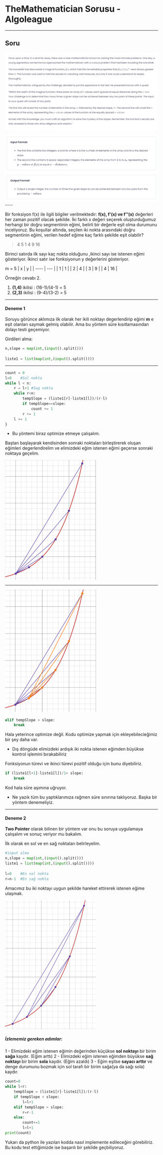 # TheMathematician Sorusu - Algoleague

---

## Soru
<img src="images/problem.png" alt="image" width="auto" height="auto">

<img src="images/input.png" alt="image" width="auto" height="auto">----

Bir fonksiyon f(x) ile ilgili bilgiler verilmektedir: __f(x), f'(x) ve f''(x)__ değerleri her zaman pozitif olacak şekilde. İki farklı x değeri seçerek oluşturduğumuz herhangi bir doğru segmentinin eğimi, belirli bir değerle eşit olma durumunu inceliyoruz. Bu koşullar altında, seçilen iki nokta arasındaki doğru segmentinin eğimi, verilen hedef eğime kaç farklı şekilde eşit olabilir?


>4 5
1 4 9 16

Birinci satırda ilk sayı kaç nokta olduğunu ,ikinci sayı ise istenen eğimi gösteriyor. İkinci satır ise fonksiyonun y değerlerini gösteriyor.

m = 5
| x | y |
| ---- | --- |
| 1 | 1 |
| 2 | 4 |
| 3 | 9 |
| 4 | 16 |


Örneğin cevabı 2.
1. **(1,4)** ikilisi : (16-1)/(4-1) = 5 
1. **(2,3)** ikilisi : (9-4)/(3-2) = 5

----

#### Deneme 1

Soruyu görünce aklımıza ilk olarak her ikili noktayı degerlendirip eğimi __m__ e eşit olanları saymak gelmiş olabilir. Ama bu yöntem süre kısıtlamasından dolayı testi geçemiyor.

Girdileri alma:
```python
n,slope = map(int,(input().split()))

liste1 = list(map(int,(input().split())))
```
---
```python
count = 0
l=0    #Sol nokta
while l < n:
    r = l+1 #Sag nokta
    while r<n:
        tempSlope = (liste1[r]-liste1[l])/(r-l)
        if tempSlope==slope:
            count += 1
        r += 1
    l += 1
}
```

- Bu yöntemi biraz optimize etmeye çalışalım. 

Baştan başlayarak kendisinden sonraki noktaları birleştirerek oluşan eğimleri degerlendirelim ve elimizdeki eğim istenen eğimi geçerse sonraki noktaya geçelim.

<img src="images/graph1.png" alt="image" width="300" height="auto">

-----
<img src="images/graph2.png" alt="image" width="300" height="auto">

```python
elif tempSlope > slope:
    break
```

Hala yeterince optimize değil. Kodu optimize yapmak için ekleyebilecieğimiz bir şey daha var.

- Dış döngüde elimizdeki ardışık iki nokta istenen eğimden büyükse kontrol işlemini bırakabiliriz

Fonksiyonun türevi ve ikinci türevi pozitif olduğu için bunu diyebiliriz.
```python
if (liste1[l+1]-liste1[l])/1> slope:
    break
```
Kod hala süre aşımına uğruyor.

* Ne yazık tüm bu yaptıklarımıza rağmen süre sınırına taklıyoruz. Başka bir yöntem denemeliyiz.

------

#### Deneme 2

**Two Pointer** olarak bilinen bir yöntem var onu bu soruya uygulamaya çalışalım ve sonuç veriyor mu bakalım.

İlk olarak en sol ve en sağ noktaları belirleyelim.

```python
#input alma
n,slope = map(int,(input().split()))
liste1 = list(map(int,(input().split())))

l=0    #En sol nokta
r=n-1  #En sağ nokta
```

Amacımız bu iki noktayı uygun şekilde hareket ettirerek istenen eğime ulaşmak.

<img src="images/graph3.png" alt="image" width="300" height="auto">


##### İzlememiz gereken adımlar:

1 -  Elimizdeki eğim istenen eğimin değerinden küçükse **sol noktayı** bir birim **sağa** kaydır. (Eğim arttı)
2 - Elimizdeki eğim istenen eğimden büyükse **sağ noktayı** bir birim **sola** kaydır. (Eğim azaldı)
3 - Eğim eşitse **sayacı arttır** ve denge durumunu bozmak için sol tarafı bir birim sağa(ya da sağı sola) kaydır.



```python
count=0
while l<r:
    tempSlope = (liste1[r]-liste1[l])/(r-l)
    if tempSlope < slope:
        l=l+1
    elif tempSlope > slope:
        r=r-1
    else:
        count+=1
        l=l+1
print(count)
```

Yukarı da python ile yazılan kodda nasıl implemente edileceğini görebiliriz. Bu kodu test ettiğimizde ise  başarılı bir şekilde geçbiliyoruz.

